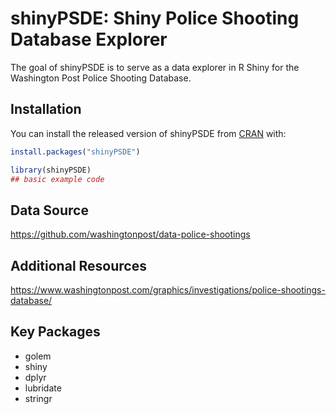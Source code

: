 
# shinyPSDE: Shiny Police Shooting Database Explorer

<!-- badges: start -->
<!-- badges: end -->

The goal of shinyPSDE is to serve as a data explorer in R Shiny for the Washington Post Police Shooting Database.

## Installation

You can install the released version of shinyPSDE from [CRAN](https://CRAN.R-project.org) with:

``` r
install.packages("shinyPSDE")
```
``` r
library(shinyPSDE)
## basic example code
```
## Data Source
https://github.com/washingtonpost/data-police-shootings

## Additional Resources
https://www.washingtonpost.com/graphics/investigations/police-shootings-database/

## Key Packages
* golem
* shiny
* dplyr
* lubridate
* stringr